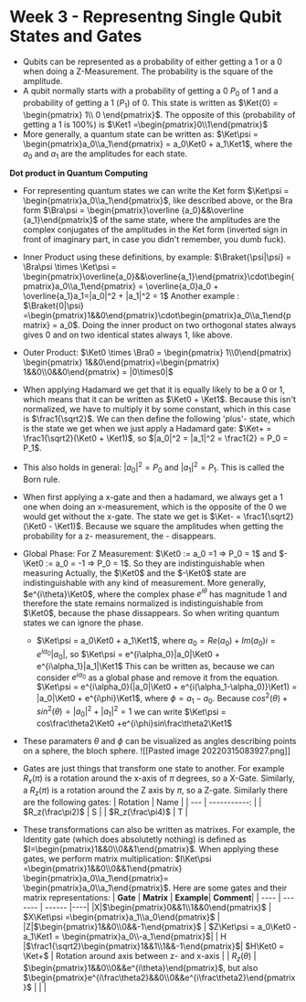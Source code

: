 # Week 3 - Representng Single Qubit States and Gates

- Qubits can be represented as a probability of either getting a 1 or a 0 when doing a Z-Measurement. The probability is the square of the amplitude. 
- A qubit normally starts with a probability of getting a 0  $P_0$ of 1 and a probability of getting a 1 ($P_1$) of 0. This state is written as $\Ket{0} = \begin{pmatrix} 1\\ 0 \end{pmatrix}$. The opposite of this (probability of getting a 1 is 100%) is $\Ket1 =\begin{pmatrix}0\\1\end{pmatrix}$ 
- More generally, a quantum state can be written as: $\Ket\psi = \begin{pmatrix}a_0\\a_1\end{pmatrix} = a_0\Ket0 + a_1\Ket1$, where the $a_0$ and $a_1$ are the amplitudes for each state.

**Dot product in Quantum Computing**

- For representing quantum states we can write the Ket form $\Ket\psi = \begin{pmatrix}a_0\\a_1\end{pmatrix}$, like described above, or the Bra form $\Bra\psi = \begin{pmatrix}\overline {a_0}&&\overline {a_1}\end{pmatrix}$ of the same state, where the amplitudes are the complex conjugates of the amplitudes in the Ket form (inverted sign in front of imaginary part, in case you didn't remember, you dumb fuck). 
- Inner Product using these definitions, by example: $\Braket{\psi|\psi} = \Bra\psi \times \Ket\psi = \begin{pmatrix}\overline{a_0}&&\overline{a_1}\end{pmatrix}\cdot\begin{pmatrix}a_0\\a_1\end{pmatrix} = \overline{a_0}a_0 + \overline{a_1}a_1=|a_0|^2 + |a_1|^2 = 1$ Another example : $\Braket{0|\psi} =\begin{pmatrix}1&&0\end{pmatrix}\cdot\begin{pmatrix}a_0\\a_1\end{pmatrix} = a_0$. Doing the inner product on two orthogonal states always gives 0 and on two identical states always 1, like above.
- Outer Product: 
  $\Ket0 \times \Bra0 = \begin{pmatrix} 1\\0\end{pmatrix} \begin{pmatrix} 1&&0\end{pmatrix}=\begin{pmatrix} 1&&0\\0&&0\end{pmatrix} = |0\times0|$  
- When applying Hadamard we get that it is equally likely to be a 0 or 1, which means that it can be written as $\Ket0 + \Ket1$. Because this isn't normalized, we have to multiply it by some constant, which in this case is $\frac1{\sqrt2}$. We can then define the following 'plus'- state, which is the state we get when we just apply a Hadamard gate: $\Ket+ = \frac1{\sqrt2}(\Ket0 + \Ket1)$, so $|a_0|^2 = |a_1|^2 = \frac1{2} = P_0 = P_1$. 
- This also holds in general: $|a_0|^2 = P_0$ and $|a_1|^2 = P_1$. This is called the Born rule.
- When first applying a x-gate and then a hadamard, we always get a 1 one when doing an x-measurement, which is the opposite of the 0 we would get without the x-gate. The state we get is $\Ket- = \frac1{\sqrt2}(\Ket0 - \Ket1)$. Because we square the amplitudes when getting the probability for a z- measurement, the - disappears.
- Global Phase: 
	For Z Measurement: $\Ket0 := a_0 =1 => P_0 = 1$ and $-\Ket0 := a_0 = -1 => P_0 = 1$. So they are indistinguishable when measuring
	Actually, the $\Ket0$ and the $-\Ket0$ state are indistinguishable with any kind of measurement. More generally, $e^{i\theta}\Ket0$, where the complex phase $e^{i\theta}$ has magnitude 1 and therefore the state remains normalized is indistinguishable from $\Ket0$, because the phase dissappears. So when writing quantum states we can ignore the phase.
	- $\Ket\psi = a_0\Ket0 + a_1\Ket1$, where $a_0 = Re(a_0) + Im(a_0)i = e^{i\alpha_0}|a_0|$, so $\Ket\psi = e^{i\alpha_0}|a_0|\Ket0 + e^{i\alpha_1}|a_1|\Ket1$ This can be written as, because we can consider $e^{i\alpha_0}$ as a global phase and remove it from the equation. $\Ket\psi = e^{i\alpha_0}(|a_0|\Ket0 + e^{i(\alpha_1-\alpha_0)}\Ket1) = |a_0|\Ket0 + e^{i\phi}\Ket1$, where $\phi = a_1-a_0$. Because $cos^2(\theta) + sin^2(\theta)=|a_0|^2 + |a_1|^2 = 1$ we can write $\Ket\psi = cos\frac\theta2\Ket0 +e^{i\phi}sin\frac\theta2\Ket1$ 
- 	 These paramaters $\theta$ and $\phi$ can be visualized as angles describing points on a sphere, the bloch sphere.
![[Pasted image 20220315083927.png]]

- Gates are just things that transform one state to another. For example $R_x(\pi)$ is a  rotation around the x-axis of $\pi$ degrees, so a X-Gate. Similarly, a $R_z(\pi)$ is a rotation around the Z axis by $\pi$, so a Z-gate.  Similarly there are the following gates:
| Rotation | Name |
| --- | -----------: |
| $R_z(\frac\pi2)$ | S |
| $R_z(\frac\pi4)$ | T |

- These transformations can also be written as matrixes. For example, the Identity gate (which does absolutetly nothing) is defined as $I=\begin{pmatrix}1&&0\\0&&1\end{pmatrix}$. When applying these gates, we perform matrix multiplication: $I\Ket\psi =\begin{pmatrix}1&&0\\0&&1\end{pmatrix}  \begin{pmatrix}a_0\\a_1\end{pmatrix}= \begin{pmatrix}a_0\\a_1\end{pmatrix}$. Here are some gates and their matrix representations:
| **Gate** | **Matrix** | **Example**| **Comment**|
| ---- | ------- | ------ |----|
|X|$\begin{pmatrix}0&&1\\1&&0\end{pmatrix}$ | $X\Ket\psi =\begin{pmatrix}a_1\\a_0\end{pmatrix}$ |
|Z|$\begin{pmatrix}1&&0\\0&&-1\end{pmatrix}$ | $Z\Ket\psi = a_0\Ket0 - a_1\Ket1 = \begin{pmatrix}a_0\\-a_1\end{pmatrix}$|
| H |$\frac1{\sqrt2}\begin{pmatrix}1&&1\\1&&-1\end{pmatrix}$|  $H\Ket0 = \Ket+$ | Rotation around axis between z- and x-axis |
| $R_z(\theta)$ | $\begin{pmatrix}1&&0\\0&&e^{i\theta}\end{pmatrix}$, but also $\begin{pmatrix}e^{i\frac\theta2}&&0\\0&&e^{i\frac\theta2}\end{pmatrix}$ | | | 



